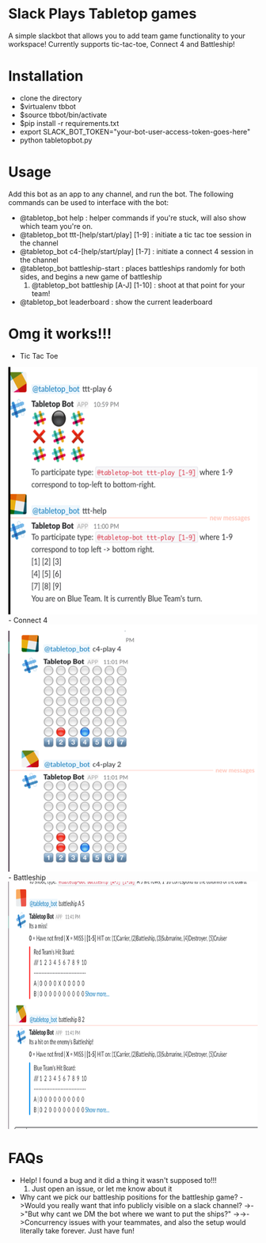 # Slack Plays Tabletop games
A simple slackbot that allows you to add team game functionality to your workspace!
Currently supports tic-tac-toe, Connect 4 and Battleship!

# Installation
- clone the directory
- $virtualenv tbbot
- $source tbbot/bin/activate
- $pip install -r requirements.txt
- export SLACK_BOT_TOKEN="your-bot-user-access-token-goes-here"
- python tabletopbot.py

# Usage
Add this bot as an app to any channel, and run the bot. The following commands can be used to interface with the bot:
- \@tabletop_bot help : helper commands if you're stuck, will also show which team you're on.
- \@tabletop_bot ttt-[help/start/play] [1-9] : initiate a tic tac toe session in the channel
- \@tabletop_bot c4-[help/start/play] [1-7] : initiate a connect 4 session in the channel
- \@tabletop_bot battleship-start : places battleships randomly for both sides, and begins a new game of battleship
    1. \@tabletop_bot battleship [A-J] [1-10] : shoot at that point for your team!
- \@tabletop_bot leaderboard : show the current leaderboard

# Omg it works!!!
- Tic Tac Toe
<img src="img/ttt.png" height="500" width="600">
- Connect 4
<img src="img/connect4.png" height="500" width="600">
- Battleship
<img src="img/battleship.png" height="500" width="600">

# FAQs
- Help! I found a bug and it did a thing it wasn't supposed to!!!
    1. Just open an issue, or let me know about it
- Why cant we pick our battleship positions for the battleship game?
    ->Would you really want that info publicly visible on a slack channel?
    ->->"But why cant we DM the bot where we want to put the ships?"
    ->->->Concurrency issues with your teammates, and also the setup would literally take forever. Just have fun!
